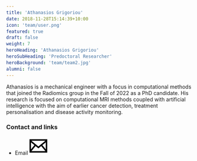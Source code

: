 ```yaml
---
title: 'Athanasios Grigoriou'
date: 2018-11-28T15:14:39+10:00
icon: 'team/user.png'
featured: true
draft: false
weight: 7
heroHeading: 'Athanasios Grigoriou'
heroSubHeading: 'Predoctoral Researcher'
heroBackground: 'team/team2.jpg'
alumni: false
---
```


Athanasios is a mechanical engineer with a focus in computational methods that joined the Radiomics group in the Fall of 2022 as a PhD candidate. His research is focused on computational MRI methods coupled with artificial intelligence with the aim of earlier cancer detection, treatment personalisation and disease activity monitoring.


### Contact and links

- Email [![profile](/social/mail.svg)](mailto:agrigoriou@vhio.net)

